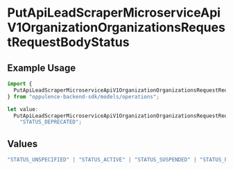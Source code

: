 # PutApiLeadScraperMicroserviceApiV1OrganizationOrganizationsRequestRequestBodyStatus

## Example Usage

```typescript
import {
  PutApiLeadScraperMicroserviceApiV1OrganizationOrganizationsRequestRequestBodyStatus,
} from "oppulence-backend-sdk/models/operations";

let value:
  PutApiLeadScraperMicroserviceApiV1OrganizationOrganizationsRequestRequestBodyStatus =
    "STATUS_DEPRECATED";
```

## Values

```typescript
"STATUS_UNSPECIFIED" | "STATUS_ACTIVE" | "STATUS_SUSPENDED" | "STATUS_PENDING_VERIFICATION" | "STATUS_REVOKED" | "STATUS_EXPIRED" | "STATUS_RATE_LIMITED" | "STATUS_PENDING_REVIEW" | "STATUS_DEPRECATED" | "STATUS_MAINTENANCE"
```